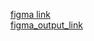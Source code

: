 
[figma link](https://www.figma.com/design/bJl5gHoaBpP4NYNOMVOsWp/Untitled?node-id=1-2&t=HxS5EFPOoP0V1YjU-1) <br>
[figma_output_link](https://www.figma.com/proto/bJl5gHoaBpP4NYNOMVOsWp/virtual-escape-room?node-id=89-440&p=f&t=ZjalVKN4S9OnouNd-0&scaling=scale-down&content-scaling=fixed&page-id=1%3A2&starting-point-node-id=51%3A3)
